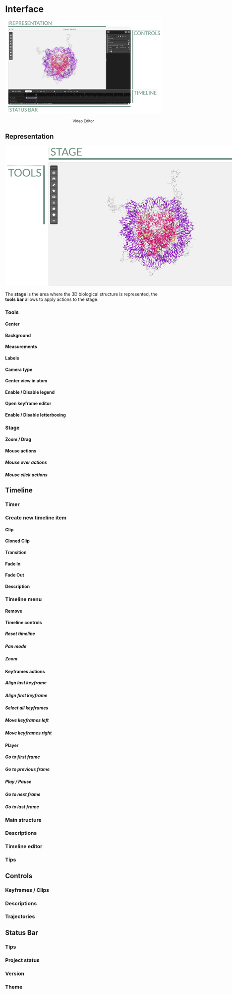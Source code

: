 # Interface

<img src="_static/interface/interface.png" style="margin-bottom:0;" />

<span style="font-size:12px;display:flex;justify-content:center;">Video Editor</span>

## Representation

<img src="_static/interface/representations.png" style="max-width:800px;" />

The **stage** is the area where the 3D biological structure is represented, the **tools bar** allows to apply actions to the stage.

### Tools

#### Center

#### Background

#### Measurements

#### Labels

#### Camera type

#### Center view in atom

#### Enable / Disable legend

#### Open keyframe editor

#### Enable / Disable letterboxing

### Stage

#### Zoom / Drag

#### Mouse actions

##### Mouse over actions

##### Mouse click actions

## Timeline

### Timer

### Create new timeline item

#### Clip

#### Cloned Clip

#### Transition

#### Fade In

#### Fade Out

#### Description

### Timeline menu

#### Remove

#### Timeline controls

##### Reset timeline

##### Pan mode

##### Zoom

#### Keyframes actions

##### Align last keyframe

##### Align first keyframe

##### Select all keyframes

##### Move keyframes left

##### Move keyframes right

#### Player

##### Go to first frame

##### Go to previous frame

##### Play / Pause

##### Go to next frame

##### Go to last frame

### Main structure

### Descriptions

### Timeline editor

### Tips

## Controls

### Keyframes / Clips

### Descriptions

### Trajectories

## Status Bar

### Tips

### Project status

### Version

### Theme